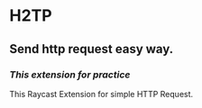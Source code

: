 # H2TP

## Send http request easy way.

### _This extension for practice_

This Raycast Extension for simple HTTP Request.
